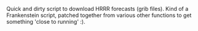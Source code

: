 

Quick and dirty script to download HRRR forecasts (grib files).
Kind of a Frankenstein script, patched together from various other
functions to get something 'close to running' :).


